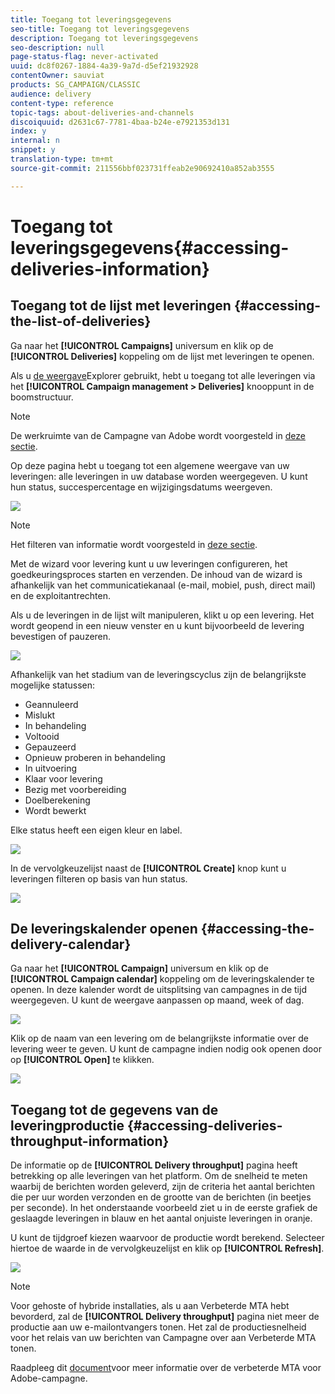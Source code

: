 ```yaml
---
title: Toegang tot leveringsgegevens
seo-title: Toegang tot leveringsgegevens
description: Toegang tot leveringsgegevens
seo-description: null
page-status-flag: never-activated
uuid: dc8f0267-1884-4a39-9a7d-d5ef21932928
contentOwner: sauviat
products: SG_CAMPAIGN/CLASSIC
audience: delivery
content-type: reference
topic-tags: about-deliveries-and-channels
discoiquuid: d2631c67-7781-4baa-b24e-e7921353d131
index: y
internal: n
snippet: y
translation-type: tm+mt
source-git-commit: 211556bbf023731ffeab2e90692410a852ab3555

---
```



# Toegang tot leveringsgegevens{#accessing-deliveries-information}

## Toegang tot de lijst met leveringen {#accessing-the-list-of-deliveries}

Ga naar het **[!UICONTROL Campaigns]** universum en klik op de **[!UICONTROL Deliveries]** koppeling om de lijst met leveringen te openen.

Als u [de weergave](../../platform/using/adobe-campaign-workspace.md#about-adobe-campaign-explorer)Explorer gebruikt, hebt u toegang tot alle leveringen via het **[!UICONTROL Campaign management > Deliveries]** knooppunt in de boomstructuur.

>[!NOTE]
>
>De werkruimte van de Campagne van Adobe wordt voorgesteld in [deze sectie](../../platform/using/adobe-campaign-workspace.md).

Op deze pagina hebt u toegang tot een algemene weergave van uw leveringen: alle leveringen in uw database worden weergegeven. U kunt hun status, succespercentage en wijzigingsdatums weergeven.

![](assets/d_ncs_user_filter_interface_delivery01.png)

>[!NOTE]
>
>Het filteren van informatie wordt voorgesteld in [deze sectie](../../platform/using/filtering-options.md).

Met de wizard voor levering kunt u uw leveringen configureren, het goedkeuringsproces starten en verzenden. De inhoud van de wizard is afhankelijk van het communicatiekanaal (e-mail, mobiel, push, direct mail) en de exploitantrechten.

Als u de leveringen in de lijst wilt manipuleren, klikt u op een levering. Het wordt geopend in een nieuw venster en u kunt bijvoorbeeld de levering bevestigen of pauzeren.

![](assets/s_ncs_user_interface_delivery02.png)

Afhankelijk van het stadium van de leveringscyclus zijn de belangrijkste mogelijke statussen:

* Geannuleerd
* Mislukt
* In behandeling
* Voltooid
* Gepauzeerd
* Opnieuw proberen in behandeling
* In uitvoering
* Klaar voor levering
* Bezig met voorbereiding
* Doelberekening
* Wordt bewerkt

Elke status heeft een eigen kleur en label.

![](assets/s_ncs_user_status_campaigns_120.png)

In de vervolgkeuzelijst naast de **[!UICONTROL Create]** knop kunt u leveringen filteren op basis van hun status.

![](assets/delivery_filter_status.png)

## De leveringskalender openen {#accessing-the-delivery-calendar}

Ga naar het **[!UICONTROL Campaign]** universum en klik op de **[!UICONTROL Campaign calendar]** koppeling om de leveringskalender te openen. In deze kalender wordt de uitsplitsing van campagnes in de tijd weergegeven. U kunt de weergave aanpassen op maand, week of dag.

![](assets/s_ncs_user_interface_delivery04.png)

Klik op de naam van een levering om de belangrijkste informatie over de levering weer te geven. U kunt de campagne indien nodig ook openen door op **[!UICONTROL Open]** te klikken.

![](assets/s_ncs_user_interface_delivery05.png)

## Toegang tot de gegevens van de leveringproductie {#accessing-deliveries-throughput-information}

De informatie op de **[!UICONTROL Delivery throughput]** pagina heeft betrekking op alle leveringen van het platform. Om de snelheid te meten waarbij de berichten worden geleverd, zijn de criteria het aantal berichten die per uur worden verzonden en de grootte van de berichten (in beetjes per seconde). In het onderstaande voorbeeld ziet u in de eerste grafiek de geslaagde leveringen in blauw en het aantal onjuiste leveringen in oranje.

U kunt de tijdgroef kiezen waarvoor de productie wordt berekend. Selecteer hiertoe de waarde in de vervolgkeuzelijst en klik op **[!UICONTROL Refresh]**.

![](assets/s_ncs_user_interface_delivery06.png)

>[!NOTE]
>
>Voor gehoste of hybride installaties, als u aan Verbeterde MTA hebt bevorderd, zal de **[!UICONTROL Delivery throughput]** pagina niet meer de productie aan uw e-mailontvangers tonen. Het zal de productiesnelheid voor het relais van uw berichten van Campagne over aan Verbeterde MTA tonen.
>
>Raadpleeg dit [document](https://helpx.adobe.com/campaign/kb/campaign-enhanced-mta.html)voor meer informatie over de verbeterde MTA voor Adobe-campagne.
